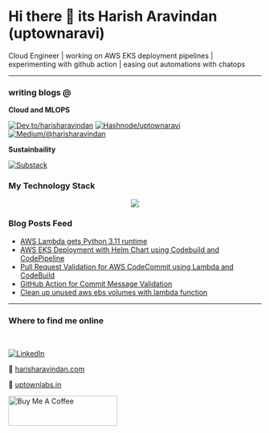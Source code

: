 # Hi there 👋 its Harish Aravindan (uptownaravi)
Cloud Engineer | working on AWS EKS deployment pipelines | experimenting with github action | easing out automations with chatops

---

### writing blogs @

**Cloud and MLOPS**

[![Dev.to/harisharavindan](https://img.shields.io/badge/dev.to-0A0A0A?style=for-the-badge&logo=dev.to&logoColor=white)](https://dev.to/harisharavindan) [![Hashnode/uptownaravi](https://img.shields.io/badge/Hashnode-2962FF?style=for-the-badge&logo=hashnode&logoColor=white)](https://uptownaravi.hashnode.dev) [![Medium/@harisharavindan](https://img.shields.io/badge/Medium-12100E?style=for-the-badge&logo=medium&logoColor=white)](https://medium.com/@harisharavindan)

**Sustainbaility**

[![Substack](https://img.shields.io/badge/Substack-%23006f5c.svg?style=for-the-badge&logo=substack&logoColor=FF6719)](https://thesustainabilityhub.substack.com)

### My Technology Stack

<p align="center">
  <a href="https://skillicons.dev">
    <img src="https://skillicons.dev/icons?i=vscode,vim,md,git,python,linux,docker,kubernetes,aws,terraform,github,githubactions,prometheus,grafana" />
  </a>
</p>

### Blog Posts Feed
<!-- BLOG-POST-LIST:START -->
- [AWS Lambda gets Python 3.11 runtime](https://dev.to/harisharavindan/aws-lambda-gets-python-311-runtime-1a14)
- [AWS EKS Deployment with Helm Chart using Codebuild and CodePipeline](https://dev.to/harisharavindan/aws-eks-deployment-with-helm-chart-using-codebuild-and-codepipeline-379a)
- [Pull Request Validation for AWS CodeCommit using Lambda and CodeBuild](https://dev.to/harisharavindan/pull-request-validation-for-aws-codecommit-using-lambda-and-codebuild-4dcg)
- [GitHub Action for Commit Message Validation](https://dev.to/harisharavindan/github-action-for-commit-message-validation-5b36)
- [Clean up unused aws ebs volumes with lambda function](https://dev.to/harisharavindan/clean-up-unused-aws-ebs-volumes-with-lambda-function-bli)
<!-- BLOG-POST-LIST:END -->

---
### Where to find me online
<br>

[![LinkedIn](https://img.shields.io/badge/LinkedIn-0077B5?style=for-the-badge&logo=linkedin&logoColor=white)](https://in.linkedin.com/in/harish-aravindan)

:rocket: [harisharavindan.com](https://harisharavindan.com/)

:rocket: [uptownlabs.in](https://uptownlabs.in/)

<a href="https://www.buymeacoffee.com/uptownaravi" target="_blank"><img src="https://cdn.buymeacoffee.com/buttons/v2/default-violet.png" alt="Buy Me A Coffee" style="height: 60px !important;width: 217px !important;" ></a>

